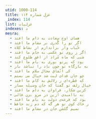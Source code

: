 ```yaml
---
utid: 1000-114
title: غزل شماره ۱۱۴
_index: 114
list: غزلیات
indexes: د
mesra:
  - همای اوج سعادت به دام ما افتد
  - اگر تو را گُذری بر مقام ما افتد
  - حُباب وار براندازم از نشاط کلاه
  - اگر ز روی تو عکسی به جام ما افتد
  - شبی که ماه مُراد از افق طلوع کند
  - بود که پرتو نوری به بام ما افتد
  - به بارگاه تو چون باد را نباشد بار
  - کی اتّفاق مجال سلام ما افتد
  - چو جان فدای لبت شد خیال می بستم
  - که قطره‌ای ز زلالش به کام ما افتد
  - خیال زلف تو گفتا که جان وسیله مساز
  - کزین شکار، فراوان به دام ما افتد
  - به ناامیدی ازین در مرو بزن فالی
  - بود که قرعه‌ی دولت به نام ما افتد
  - ز خاک کوی تو هر گه که دم زند حافظ
  - نسیم گلشن جان در مشامِ ما افتد
---
```

